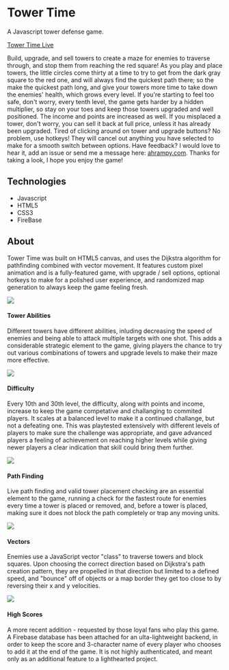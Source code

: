 # Tower Time
A Javascript tower defense game.

[Tower Time Live](https://towertime.herokuapp.com/)

Build, upgrade, and sell towers to create a maze for enemies to traverse through, and stop them from reaching the red square! As you play and place towers, the little circles come thirty at a time to try to get from the dark gray square to the red one, and will always find the quickest path there; so the make the quickest path long, and give your towers more time to take down the enemies' health, which grows every level. If you're starting to feel too safe, don't worry, every tenth level, the game gets harder by a hidden multiplier, so stay on your toes and keep those towers upgraded and well positioned. The income and points are increased as well. If you misplaced a tower, don't worry, you can sell it back at full price, unless it has already been upgraded. Tired of clicking around on tower and upgrade buttons? No problem, use hotkeys! They will cancel out anything you have selected to make for a smooth switch between options. Have feedback? I would love to hear it, add an issue or send me a message here: [ahrampy.com]( https://www.ahrampy.com). Thanks for taking a look, I hope you enjoy the game!

## Technologies

* Javascript
* HTML5
* CSS3
* FireBase

## About

Tower Time was built on HTML5 canvas, and uses the Dijkstra algorithm for pathfinding combined with vector movement. It features custom pixel animation and is a fully-featured game, with upgrade / sell options, optional hotkeys to make for a polished user experience, and randomized map generation to always keep the game feeling fresh.

<img src="https://imgur.com/td8tiXC.png"/>

#### Tower Abilities
Different towers have different abilities, inluding decreasing the speed of enemies and being able to attack multiple targets with one shot. This adds a considerable strategic element to the game, giving players the chance to try out various combinations of towers and upgrade levels to make their maze more effective.

<img src="https://imgur.com/vlwicHs.png"/>

#### Difficulty
Every 10th and 30th level, the difficulty, along with points and income, increase to keep the game competative and challanging to commited players. It scales at a balanced level to make it a continued challange, but not a defeating one. This was playtested extensively with different levels of players to make sure the challenge was appropriate, and gave advanced players a feeling of achievement on reaching higher levels while giving newer players a clear indication that skill could bring them further.

<img src="https://i.imgur.com/P400Hzf.png"/>

#### Path Finding
Live path finding and valid tower placement checking are an essential element to the game, running a check for the fastest route for enemies every time a tower is placed or removed, and, before a tower is placed, making sure it does not block the path completely or trap any moving units.

<img src="https://i.imgur.com/weSGoxK.png"/>

#### Vectors
Enemies use a JavaScript vector "class" to traverse towers and block squares. Upon choosing the correct direction based on Dijkstra's path creation pattern, they are propelled in that direction but limited to a defined speed, and "bounce" off of objects or a map border they get too close to by reversing their x and y velocities.

<img src="https://i.imgur.com/zHEqY6U.png"/>

#### High Scores

A more recent addition - requested by those loyal fans who play this game. A Firebase database has been attached for an ulta-lightweight backend, in order to keep the score and 3-character name of every player who chooses to add it at the end of the game. It is not highly authenticated, and meant only as an additional feature to a lighthearted project.
